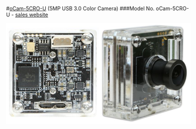 #[oCam-5CRO-U](Products/oCam-5CRO-U) (5MP USB 3.0 Color Camera)
###Model No. oCam-5CRO-U - [sales website](http://www.hardkernel.com/main/products/prdt_info.php?g_code=G145231889365)

![ScreenShot](images/oCam-5CRO-U_model.jpg)
